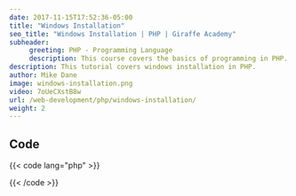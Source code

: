 ```yaml
---
date: 2017-11-15T17:52:36-05:00
title: "Windows Installation"
seo_title: "Windows Installation | PHP | Giraffe Academy"
subheader:
     greeting: PHP - Programming Language
     description: This course covers the basics of programming in PHP. Work your way through the videos and we'll teach you everything you need to know to start your programming journey!
description: This tutorial covers windows installation in PHP.
author: Mike Dane
image: windows-installation.png
video: 7oUeCXstB8w
url: /web-development/php/windows-installation/
weight: 2
---
```


## Code

{{< code lang="php" >}}

{{< /code >}}